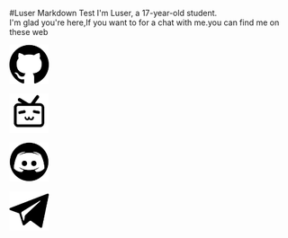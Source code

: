 #Luser Markdown Test
I'm Luser, a 17-year-old student.  
I'm glad you're here,If you want to for a chat with me.you can find me on these web  

<style>
    img[alt="github"]{
        width:70px;
    }
    img[alt="bilibili"]{
        width:70px;
    }
    img[alt="discord"]{
        width:70px;
    }
    img[alt="telegram"]{
        width:70px;
    }
</style>

[![github](https://raw.githubusercontent.com/Lumorian/Lumorian.github.io/main/picture/github.png "title")](https://github.com/Lumorian)

[![bilibili](https://raw.githubusercontent.com/Lumorian/Lumorian.github.io/main/picture/bilibili.png "title")](https://space.bilibili.com/362836326?spm_id_from=333.1007.0.0)

[![discord](https://raw.githubusercontent.com/Lumorian/Lumorian.github.io/main/picture/discord.png "title")](https://discord.gg/ArBx5ydcXw)

[![telegram](https://raw.githubusercontent.com/Lumorian/Lumorian.github.io/main/picture/telegram.png "title")](https://t.me/lumorian)
